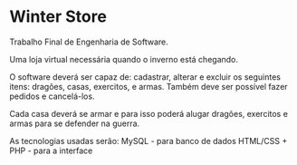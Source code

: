 # Winter Store

Trabalho Final de Engenharia de Software.

Uma loja virtual necessária quando o inverno está chegando.

O software deverá ser capaz de: cadastrar, alterar e excluir os seguintes itens: dragões, casas, exercitos, e armas.
Também deve ser possível fazer pedidos e cancelá-los.
 
Cada casa deverá se armar e para isso poderá alugar dragões, exercitos e armas para se defender na guerra.

As tecnologias usadas serão:
MySQL - para banco de dados 
HTML/CSS + PHP - para a interface
